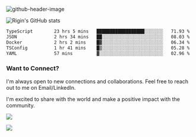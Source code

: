 
![github-header-image](https://github.com/riginoommen/riginoommen/assets/3840244/889cae65-df55-4cda-86cc-bf21bf1f2e96)

![Rigin's GitHub stats](https://github-readme-stats.vercel.app/api?username=riginoommen\&show_icons=true\&show=reviews,discussions_started,discussions_answered,prs_merged,prs_merged_percentage)


<!--START_SECTION:waka-->

```txt
TypeScript        23 hrs 5 mins   ██████████████████░░░░░░░   71.93 %
JSON              2 hrs 34 mins   ██░░░░░░░░░░░░░░░░░░░░░░░   08.03 %
Docker            2 hrs 2 mins    █▓░░░░░░░░░░░░░░░░░░░░░░░   06.34 %
TSConfig          1 hr 41 mins    █▒░░░░░░░░░░░░░░░░░░░░░░░   05.28 %
YAML              57 mins         ▓░░░░░░░░░░░░░░░░░░░░░░░░   02.96 %
```

<!--END_SECTION:waka-->

### Want to Connect?

I'm always open to new connections and collaborations. Feel free to reach out to me on Email/LinkedIn.

I'm excited to share with the world and make a positive impact with the community.

![](https://komarev.com/ghpvc/?username=riginoommen)

![](https://hit.yhype.me/github/profile?user_id=3840244)

